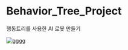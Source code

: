 # Behavior_Tree_Project

행동트리를 사용한 AI 로봇 만들기


![gggg](https://user-images.githubusercontent.com/84003327/182108199-b6140f91-bc38-46cb-8d7a-1ab8c56d71af.png)

